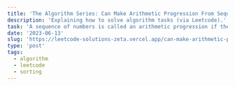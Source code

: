 ```yaml
---
title: 'The Algorithm Series: Can Make Arithmetic Progression From Sequence'
description: 'Explaining how to solve algorithm tasks (via Leetcode).'
task: 'A sequence of numbers is called an arithmetic progression if the difference between any two consecutive elements is the same. Given an array of numbers arr, return true if the array can be rearranged to form an arithmetic progression. Otherwise, return false.'
date: '2023-06-13'
slug: 'https://leetcode-solutions-zeta.vercel.app/can-make-arithmetic-progression-from-sequence'
type: 'post'
tags:
  - algorithm
  - leetcode
  - sorting
---
```

